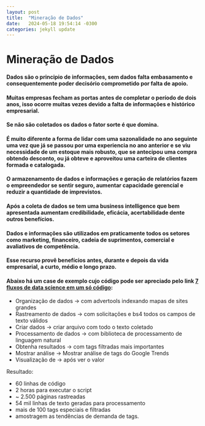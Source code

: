 ```yaml
---
layout: post
title:  "Mineração de Dados"
date:   2024-05-18 19:54:14 -0300
categories: jekyll update
---
```

# Mineração de Dados

#### Dados são o principio de informações, sem dados falta embasamento e consequentemente poder decisório comprometido por falta de apoio.

#### Muitas empresas fecham as portas antes de completar o período de dois anos, isso ocorre muitas vezes devido a falta de informações e histórico empresarial.

#### Se não são coletados os dados o fator sorte é que domina.

#### É muito diferente a forma de lidar com uma sazonalidade no ano seguinte uma vez que já se passou por uma experiencia no ano anterior e se viu necessidade de um estoque mais robusto, que se antecipou uma compra obtendo desconto, ou já obteve e aproveitou uma carteira de clientes formada e catalogada.

#### O armazenamento de dados e informações e geração de relatórios fazem o empreendedor se sentir seguro, aumentar capacidade gerencial e reduzir a quantidade de imprevistos.

#### Após a coleta de dados se tem uma business intelligence que bem apresentada aumentam credibilidade, eficácia, acertabilidade dente outros benefícios.

#### Dados e informações são utilizados em praticamente todos os setores como marketing, financeiro, cadeia de suprimentos, comercial e avaliativos de competência.

#### Esse recurso provê benefícios antes, durante e depois da vida empresarial, a curto, médio e longo prazo.

#### Abaixo há um case de exemplo cujo código pode ser apreciado pelo link [7 fluxos de data science em um só código](https://github.com/Tinoco/Ticapsoriginal_tags_collector): 

* Organização de dados -> com advertools indexando mapas de sites grandes
* Rastreamento de dados -> com solicitações e bs4 todos os campos de texto válidos
* Criar dados -> criar arquivo com todo o texto coletado
* Processamento de dados -> com biblioteca de processamento de linguagem natural
* Obtenha resultados -> com tags filtradas mais importantes
* Mostrar análise -> Mostrar análise de tags do Google Trends
* Visualização de -> após ver o valor

Resultado:

* 60 linhas de código
* 2 horas para executar o script
* ~ 2.500 páginas rastreadas
* 54 mil linhas de texto geradas para processamento
* mais de 100 tags especiais e filtradas
* amostragem as tendências de demanda de tags.


